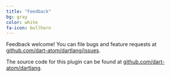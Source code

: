 ```yaml
---
title: "Feedback"
bg: gray
color: white
fa-icon: bullhorn
---
```


Feedback welcome! You can file bugs and feature requests at
[github.com/dart-atom/dartlang/issues](https://github.com/dart-atom/dartlang/issues).

The source code for this plugin can be found at
[github.com/dart-atom/dartlang](https://github.com/dart-atom/dartlang).
